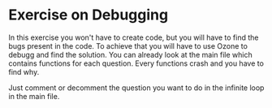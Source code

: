 # Exercise on Debugging

In this exercise you won't have to create code, but you will have to find the bugs present in the code.
To achieve that you will have to use Ozone to debugg and find the solution.
You can already look at the main file which contains functions for each question.
Every functions crash and you have to find why.

Just comment or decomment the question you want to do in the infinite loop in the main file.
